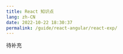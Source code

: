 ```yaml
---
title: React 知识点
lang: zh-CN
date: 2022-10-22 18:30:37
permalink: /guide/react-angular/react-exp/
---
```


待补充
